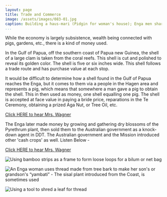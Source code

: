 ```yaml
---
layout: page
title: Trade and Commerce
image: /assets/images/083-01.jpg
caption: Building a haus-mari (Pidgin for woman's house); Enga men sharpening the stakes to be pounded into the ground
...
```




While the economy is largely subsistence, wealth being connected with
pigs, gardens, etc., there is a kind of money used.

In the Gulf of Papua, off the southern coast of Papua new Guinea, the
shell of a large clam is taken from the coral reefs. This shell is cut and
polished to reveal its golden color. The shell is five or six inches wide.
This shell follows a trade route and has purchase value at each stop.

It would be difficult to determine how a shell found in the Gulf of Papua
reaches the Enga, but it comes to them via a people in the Hagen area
and represents a pig, which means that somewhere a man gave a pig to
obtain the shell. This in then used as money, one shell equalling one pig.
The shell is accepted at face value in paying a bride price, reparations in
the Te Ceremony, obtaining a prized Aga Nut, or Tree Oil, etc.

[Click HERE to hear Mrs. Wagner](audio/082-001.mp3)

The Enga later made money by growing and gathering dry blossoms of
the Pyrethrum plant, then sold them to the Australian government as a
knock-down agent in DDT.   The Australian government and the Mission
introduced other 'cash crops' as well.   Listen Below -

[Click HERE to hear Mrs. Wagner](audio/082-002.mp3)


![Using bamboo strips as a frame to form loose loops for a bilum or net bag](/assets/images/083-02.jpg)

![An Enga woman uses thread made from tree bark to make her son's or grandson's “yambati” - The sisal plant introduced from the Coast, is sometimes used](/assets/images/083-03.jpg)

![Using a tool to shred a leaf for thread](/assets/images/083-04.jpg)

